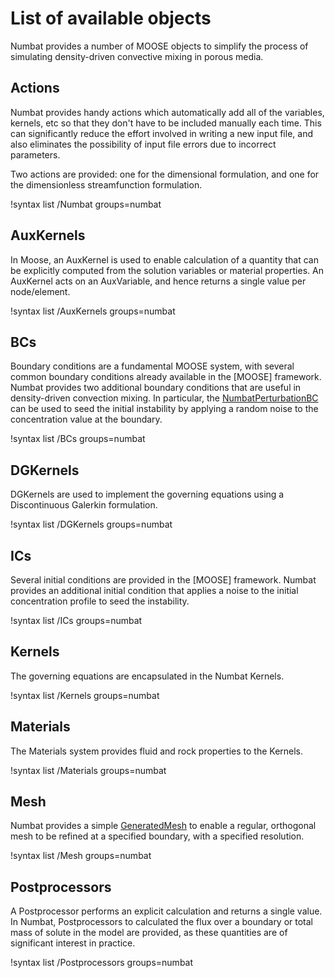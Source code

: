 # List of available objects

Numbat provides a number of MOOSE objects to simplify the process of simulating density-driven convective mixing in porous media.

## Actions

Numbat provides handy actions which automatically add all of the variables, kernels, etc
so that they don't have to be included manually each time. This can significantly reduce the
effort involved in writing a new input file, and also eliminates the possibility of input
file errors due to incorrect parameters.

Two actions are provided: one for the dimensional formulation, and one for the dimensionless
streamfunction formulation.

!syntax list /Numbat groups=numbat

## AuxKernels

In Moose, an AuxKernel is used to enable calculation of a quantity that can be explicitly computed from the solution variables or material properties. An AuxKernel acts on an AuxVariable, and hence returns a single value per node/element.

!syntax list /AuxKernels groups=numbat

## BCs

Boundary conditions are a fundamental MOOSE system, with several common boundary conditions already available in the [MOOSE] framework. Numbat provides two additional boundary conditions that are useful in density-driven convection mixing. In particular, the [NumbatPerturbationBC](/NumbatPerturbationBC.md) can be used to seed the initial instability by applying a random noise to the concentration value at the boundary.

!syntax list /BCs groups=numbat

## DGKernels

DGKernels are used to implement the governing equations using a Discontinuous Galerkin formulation.

!syntax list /DGKernels groups=numbat

## ICs

Several initial conditions are provided in the [MOOSE] framework. Numbat provides an additional initial condition that applies a noise to the initial concentration profile to seed the instability.

!syntax list /ICs groups=numbat

## Kernels

The governing equations are encapsulated in the Numbat Kernels.

!syntax list /Kernels groups=numbat

## Materials

The Materials system provides fluid and rock properties to the Kernels.

!syntax list /Materials groups=numbat

## Mesh

Numbat provides a simple [GeneratedMesh](/GeneratedMesh.md) to enable a regular, orthogonal mesh to be refined at a specified boundary, with a specified resolution.

!syntax list /Mesh groups=numbat

## Postprocessors

A Postprocessor performs an explicit calculation and returns a single value. In Numbat, Postprocessors to calculated the flux over a boundary or total mass of solute in the model are provided, as these quantities are of significant interest in practice.

!syntax list /Postprocessors groups=numbat
